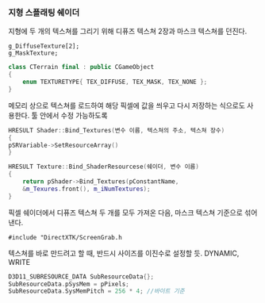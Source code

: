 ### 지형 스플래팅 쉐이더

지형에 두 개의 텍스쳐를 그리기 위해
디퓨즈 텍스쳐 2장과 마스크 텍스쳐를 던진다.

```
g_DiffuseTexture[2];
g_MaskTexture;
```
``` cpp
class CTerrain final : public CGameObject
{
	enum TEXTURETYPE{ TEX_DIFFUSE, TEX_MASK, TEX_NONE };
}
```

메모리 상으로 텍스쳐를 로드하여 해당 픽셀에 값을 씌우고 다시 저장하는 식으로도 사용한다. 툴 안에서 수정 가능하도록

``` cpp
HRESULT Shader::Bind_Textures(변수 이름, 텍스쳐의 주소, 텍스쳐 장수)
{
pSRVariable->SetResourceArray()
}

HRESULT Texture::Bind_ShaderResourcese(쉐이더, 변수 이름)
{
	return pShader->Bind_Textures(pConstantName,
	&m_Texures.front(), m_iNumTextures);
}
```

픽셀 쉐이더에서 디퓨즈 텍스쳐 두 개를 모두 가져온 다음, 마스크 텍스쳐 기준으로 섞어낸다.

`#include "DirectXTK/ScreenGrab.h`

텍스쳐를 바로 만드려고 할 때,  반드시 사이즈를 이진수로 설정할 듯.
 DYNAMIC, WRITE
``` cpp
D3D11_SUBRESOURCE_DATA SubResourceData{};
SubResourceData.pSysMem = pPixels;
SubResourceData.SysMemPitch = 256 * 4; //바이트 기준


```
